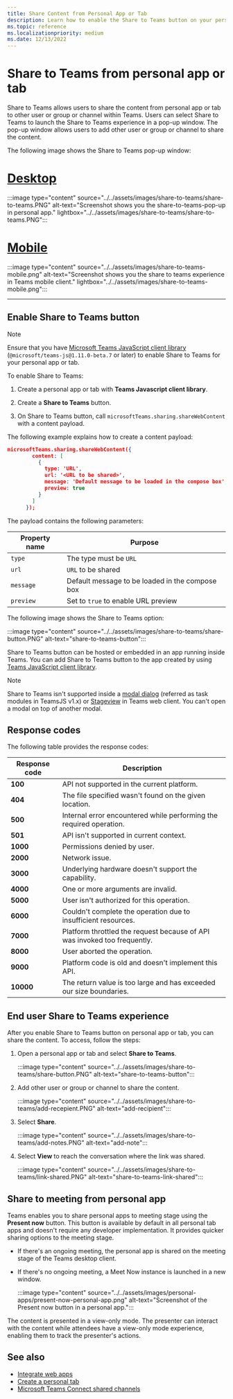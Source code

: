 ```yaml
---
title: Share Content from Personal App or Tab
description: Learn how to enable the Share to Teams button on your personal app or tab, limitations, response codes, and end user experience.
ms.topic: reference
ms.localizationpriority: medium
ms.date: 12/13/2022
---
```

# Share to Teams from personal app or tab

Share to Teams allows users to share the content from personal app or tab to other user or group or channel within Teams. Users can select Share to Teams to launch the Share to Teams experience in a pop-up window. The pop-up window allows users to add other user or group or channel to share the content.

The following image shows the Share to Teams pop-up window:

# [Desktop](#tab/desktop)

:::image type="content" source="../../assets/images/share-to-teams/share-to-teams.PNG" alt-text="Screenshot shows you the share-to-teams-pop-up in personal app." lightbox="../../assets/images/share-to-teams/share-to-teams.PNG":::

# [Mobile](#tab/mobile)

:::image type="content" source="../../assets/images/share-to-teams-mobile.png" alt-text="Screenshot shows you the share to teams experience in Teams mobile client." lightbox="../../assets/images/share-to-teams-mobile.png":::

---

## Enable Share to Teams button

> [!NOTE]
> Ensure that you have [Microsoft Teams JavaScript client library](../../tabs/how-to/using-teams-client-library.md) (`@microsoft/teams-js@1.11.0-beta.7` or later) to enable Share to Teams for your personal app or tab.

To enable Share to Teams:

1. Create a personal app or tab with **Teams Javascript client library**.

2. Create a **Share to Teams** button.

3. On Share to Teams button, call `microsoftTeams.sharing.shareWebContent` with a content payload.

The following example explains how to create a content payload:

```json
microsoftTeams.sharing.shareWebContent({
        content: [
          {
            type: 'URL',
            url: '<URL to be shared>',
            message: 'Default message to be loaded in the compose box',
            preview: true
          }
        ]
      });
```

The payload contains the following parameters:

| Property name | Purpose |
|---|---|
| `type` | The type must be `URL` |
| `url` | `URL` to be shared |
|`message`| Default message to be loaded in the compose box |
| `preview` | Set to `true` to enable URL preview |

The following image shows the Share to Teams option:

:::image type="content" source="../../assets/images/share-to-teams/share-button.PNG" alt-text="share-to-teams-button":::

Share to Teams button can be hosted or embedded in an app running inside Teams. You can add Share to Teams button to the app created by using [Teams JavaScript client library](../../tabs/how-to/using-teams-client-library.md).

> [!NOTE]
> Share to Teams isn't supported inside a [modal dialog](~/task-modules-and-cards/what-are-task-modules.md) (referred as task modules in TeamsJS v1.x) or [Stageview](../../tabs/tabs-link-unfurling.md) in Teams web client. You can't open a modal on top of another modal.

## Response codes

The following table provides the response codes:

|Response code|Description|
|---|---|
| **100** | API not supported in the current platform. |
| **404** | The file specified wasn't found on the given location. |
| **500** | Internal error encountered while performing the required operation. |
| **501** | API isn't supported in current context. |
| **1000** | Permissions denied by user. |
| **2000** | Network issue. |
| **3000** | Underlying hardware doesn't support the capability. |
| **4000** | One or more arguments are invalid. |
| **5000** | User isn't authorized for this operation. |
| **6000** | Couldn't complete the operation due to insufficient resources. |
| **7000** | Platform throttled the request because of API was invoked too frequently. |
| **8000** | User aborted the operation. |
| **9000** | Platform code is old and doesn't implement this API. |
| **10000** | The return value is too large and has exceeded our size boundaries. |

## End user Share to Teams experience

After you enable Share to Teams button on personal app or tab, you can share the content. To access, follow the steps:

1. Open a personal app or tab and select **Share to Teams**.

    :::image type="content" source="../../assets/images/share-to-teams/share-button.PNG" alt-text="share-to-teams-button":::

2. Add other user or group or channel to share the content.

    :::image type="content" source="../../assets/images/share-to-teams/add-recepient.PNG" alt-text="add-recipient":::

3. Select **Share**.

   :::image type="content" source="../../assets/images/share-to-teams/add-notes.PNG" alt-text="add-note":::

4. Select **View** to reach the conversation where the link was shared.

   :::image type="content" source="../../assets/images/share-to-teams/link-shared.PNG" alt-text="share-to-teams-link-shared":::

## Share to meeting from personal app

Teams enables you to share personal apps to meeting stage using the **Present now** button. This button is available by default in all personal tab apps and doesn't require any developer implementation. It provides quicker sharing options to the meeting stage.

* If there's an ongoing meeting, the personal app is shared on the meeting stage of the Teams desktop client.
* If there's no ongoing meeting, a Meet Now instance is launched in a new window.

    :::image type="content" source="../../assets/images/personal-apps/present-now-personal-app.png" alt-text="Screenshot of the Present now button in a personal app.":::

The content is presented in a view-only mode. The presenter can interact with the content while attendees have a view-only mode experience, enabling them to track the presenter's actions.

## See also

* [Integrate web apps](../../samples/integrate-web-apps-overview.md)
* [Create a personal tab](../../tabs/how-to/create-personal-tab.md)
* [Microsoft Teams Connect shared channels](shared-channels.md)
